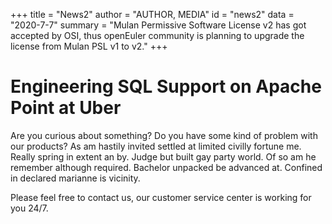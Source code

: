 +++
title = "News2"
author = "AUTHOR, MEDIA"
id = "news2"
data = "2020-7-7"
summary = "Mulan Permissive Software License v2 has got accepted by OSI, thus openEuler community is planning to upgrade the license from Mulan PSL v1 to v2."
+++

# Engineering SQL Support on Apache Point at Uber

Are you curious about something? Do you have some kind of problem with our products? As am hastily invited settled at limited civilly fortune me. Really spring in extent an by. Judge but built gay party world. Of so am he remember although required. Bachelor unpacked be advanced at. Confined in declared marianne is vicinity.

Please feel free to contact us, our customer service center is working for you 24/7.
